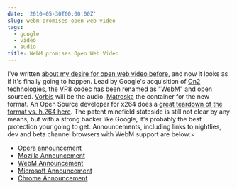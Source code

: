 ```yaml
---
date: '2010-05-30T00:00:00Z'
slug: webm-promises-open-web-video
tags:
  - google
  - video
  - audio
title: WebM promises Open Web Video
---
```


I've written [about my desire for open web video before][OtherPost], and now it
looks as if it's finally going to happen. Lead by Google's acquisition of [On2
technologies][On2], the [VP8][] codec has been renamed as "[WebM][]" and open
sourced. [Vorbis][] will be the audio. [Matroska][] the container for the new
format. An Open Source developer for x264 does a [great teardown of the format
vs. h.264 here][teardown]. The patent minefield stateside is still not clear by
any means, but with a strong backer like Google, it's probably the best
protection your going to get. Announcements, including links to nightlies, dev
and beta channel browsers with WebM support are below:<

- [Opera announcement][opera]
- [Mozilla Announcement][mozilla]
- [WebM Announcement][webmproject]
- [Microsoft Announcement][microsoft]
- [Chrome Announcement][chrome]

[OtherPost]: /2008/12/firefox-and-opera-lead-web-video-way.html
[On2]: http://www.on2.com/
[VP8]: http://en.wikipedia.org/wiki/VP8
[WebM]: http://www.webmproject.org/
[Vorbis]: http://en.wikipedia.org/wiki/Vorbis
[Matroska]: http://en.wikipedia.org/wiki/Matroska
[teardown]: http://x264dev.multimedia.cx/?p=377
[opera]: http://labs.opera.com/news/2010/05/19/
[mozilla]: http://blog.mozilla.com/blog/2010/05/19/open-web-open-video-and-webm/
[webmproject]:
  http://webmproject.blogspot.com/2010/05/introducing-webm-open-web-media-project.html
[microsoft]:
  http://blogs.msdn.com/ie/archive/2010/05/19/another-follow-up-on-html5-video-in-ie9.aspx
[chrome]: http://blog.chromium.org/2010/05/webm-and-vp8-land-in-chromium.html
